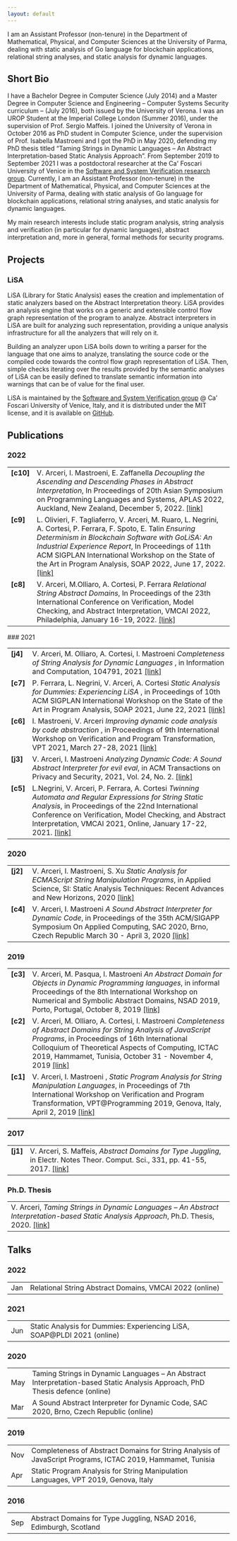 ```yaml
---
layout: default
---
```


I am an Assistant Professor (non-tenure) in the Department of Mathematical, Physical, and Computer Sciences at the University of Parma, dealing with static analysis of Go language for blockchain applications, relational string analyses, and static analysis for dynamic languages.

## <a name="cv"></a>Short Bio
I have a Bachelor Degree in Computer Science (July 2014) and a Master Degree in Computer Science and Engineering – Computer Systems Security curriculum – (July 2016), both issued by the University of Verona. I was an UROP Student at the Imperial College London (Summer 2016), under the supervision of Prof. Sergio Maffeis. I joined the University of Verona in October 2016 as PhD student in Computer Science, under the supervision of Prof. Isabella Mastroeni and I got the PhD in May 2020, defending my PhD thesis titled “Taming Strings in Dynamic Languages – An Abstract Interpretation-based Static Analysis Approach”. From September 2019 to September 2021 I was a postdoctoral researcher at the Ca' Foscari University of Venice in the <a href="https://ssv.dais.unive.it/">Software and System Verification research group</a>. 
Currently, I am an Assistant Professor (non-tenure) in the Department of Mathematical, Physical, and Computer Sciences at the University of Parma, dealing with static analysis of Go language for blockchain applications, relational string analyses, and static analysis for dynamic languages.

My main research interests include static program analysis, string analysis and verification (in particular for dynamic languages), abstract interpretation and, more in general, formal methods for security programs.

## <a name="publications"></a>Projects

### LiSA
LiSA (Library for Static Analysis) eases the creation and implementation of static analyzers based on the Abstract Interpretation theory. LiSA provides an analysis engine that works on a generic and extensible control flow graph representation of the program to analyze. Abstract interpreters in LiSA are built for analyzing such representation, providing a unique analysis infrastructure for all the analyzers that will rely on it.

Building an analyzer upon LiSA boils down to writing a parser for the language that one aims to analyze, translating the source code or the compiled code towards the control flow graph representation of LiSA. Then, simple checks iterating over the results provided by the semantic analyses of LiSA can be easily defined to translate semantic information into warnings that can be of value for the final user.

LiSA is maintained by the <a href="https://ssv.dais.unive.it/">Software and System Verification group</a> @ Ca’ Foscari University of Venice, Italy, and it is distributed under the MIT license, and it is available on <a href="https://github.com/UniVE-SSV/lisa">GitHub</a>.


## <a name="publications"></a>Publications
### 2022
<table>
    <tr>
   <td valign="top"><b>[c10]</b></td>
    <td>V. Arceri, I. Mastroeni, E. Zaffanella <i>Decoupling the Ascending and Descending Phases in Abstract Interpretation</i>, In Proceedings of 20th Asian Symposium on Programming Languages and Systems, APLAS 2022, Auckland, New Zealand, December 5, 2022. <a href="https://dl.acm.org/doi/10.1145/3520313.3534658">[link]</a> </td>
  </tr>
<tr>
  <tr>
   <td valign="top"><b>[c9]</b></td>
    <td>L. Olivieri, F. Tagliaferro, V. Arceri, M. Ruaro, L. Negrini, A. Cortesi, P. Ferrara, F. Spoto, E. Talin <i>Ensuring Determinism in Blockchain Software with GoLiSA: An Industrial Experience Report</i>, In Proceedings of 11th ACM SIGPLAN International Workshop on the State of the Art in Program Analysis, SOAP 2022, June 17, 2022. <a href="https://dl.acm.org/doi/10.1145/3520313.3534658">[link]</a> </td>
  </tr>
<tr>
   <td valign="top"><b>[c8]</b></td>
    <td>V. Arceri, M.Olliaro, A. Cortesi, P. Ferrara <i>Relational String Abstract Domains</i>, In Proceedings of the 23th International Conference on Verification, Model Checking, and Abstract Interpretation, VMCAI 2022, Philadelphia, January 16-19, 2022. <a href="https://link.springer.com/chapter/10.1007/978-3-030-94583-1_2">[link]</a> </td>
  </tr>
</table>
### 2021
<table>
       <tr>
   <td valign="top"><b>[j4]</b></td>
    <td>V. Arceri, M. Olliaro, A. Cortesi, I. Mastroeni <i>Completeness of String Analysis for Dynamic Languages
</i>, in Information and Computation, 104791, 2021 <a href="https://www.sciencedirect.com/science/article/pii/S0890540121001073#se0120">[link]</a></td>
  </tr>
		 <tr>
   <td valign="top"><b>[c7]</b></td>
    <td>P. Ferrara, L. Negrini, V. Arceri, A. Cortesi <i>Static Analysis for Dummies: Experiencing LiSA
</i>, in Proceedings of 10th ACM SIGPLAN International Workshop on the State of the Art in Program Analysis, SOAP 2021, June 22, 2021 <a href="https://dl.acm.org/doi/10.1145/3460946.3464316">[link]</a></td>
  </tr>
	 <tr>
   <td valign="top"><b>[c6]</b></td>
    <td>I. Mastroeni, V. Arceri <i>Improving dynamic code analysis by code abstraction
</i>, in Proceedings of 9th International Workshop on Verification and Program Transformation, VPT 2021, March 27-28, 2021 <a href="http://eptcs.web.cse.unsw.edu.au/paper.cgi?VPT2021.2">[link]</a></td>
  </tr>
	 <tr>
   <td valign="top"><b>[j3]</b></td>
    <td>V. Arceri, I. Mastroeni <i>Analyzing Dynamic Code: A Sound Abstract Interpreter for evil eval</i>, in ACM Transactions on Privacy and Security, 2021, Vol. 24, No. 2. <a href="https://dl.acm.org/doi/10.1145/3426470">[link]</a></td>
  </tr>
<tr>
   <td valign="top"><b>[c5]</b></td>
    <td>L.Negrini, V. Arceri, P. Ferrara, A. Cortesi <i>Twinning Automata and Regular Expressions for String Static Analysis</i>, in Proceedings of the 22nd International Conference on Verification, Model Checking, and Abstract Interpretation, VMCAI 2021, Online, January 17-22, 2021. <a href="https://link.springer.com/chapter/10.1007/978-3-030-67067-2_13">[link]</a> </td>
  </tr>
</table>

### 2020

<table>
	<tr>
    <td valign="top"><b>[j2]</b></td>
    <td>V. Arceri, I. Mastroeni, S. Xu <i>Static Analysis for ECMAScript String Manipulation Programs</i>, in Applied Science, SI: Static Analysis Techniques: Recent Advances and New Horizons, 2020 <a href="https://www.mdpi.com/2076-3417/10/10/3525">[link]</a></td>
  </tr>
 	<tr>
    <td valign="top"><b>[c4]</b></td>
    <td>V. Arceri, I. Mastroeni <i>A Sound Abstract Interpreter for Dynamic Code</i>, in Proceedings of the 35th ACM/SIGAPP Symposium On Applied Computing, SAC 2020, Brno, Czech Republic March 30 - April 3, 2020 <a href="https://dl.acm.org/doi/abs/10.1145/3341105.3373964">[link]</a></td>
  </tr>
</table>

### 2019

<table>
 	<tr>
    <td valign="top"><b>[c3]</b></td>
    <td>V. Arceri, M. Pasqua, I. Mastroeni <i>An Abstract Domain for Objects in Dynamic Programming languages</i>, in informal Proceedings of the 8th International Workshop on Numerical and Symbolic Abstract Domains, NSAD 2019, Porto, Portugal, October 8, 2019 <a href="https://link.springer.com/chapter/10.1007%2F978-3-030-54997-8_9">[link]</a></td>
  </tr>

  <tr>
    <td valign="top"><b>[c2]</b></td>
    <td>V. Arceri, M. Olliaro, A. Cortesi, I. Mastroeni <i>Completeness of Abstract Domains for String Analysis of JavaScript Programs</i>, in Proceedings of 16th International Colloquium of Theoretical Aspects of Computing, ICTAC 2019, Hammamet, Tunisia, October 31 - November 4, 2019 <a href="https://link.springer.com/chapter/10.1007%2F978-3-030-32505-3_15">[link]</a></td>
  </tr>

  <tr>
    <td valign="top"><b>[c1]</b></td>
    <td>V. Arceri, I. Mastroeni , <i>Static Program Analysis for String Manipulation Languages</i>, in Proceedings of 7th International Workshop on Verification and Program Transformation, VPT@Programming 2019, Genova, Italy, April 2, 2019 <a href="http://eptcs.web.cse.unsw.edu.au/paper.cgi?VPT2019.5.pdf">[link]</a></td>
  </tr>
</table>

### 2017

<table>
  <tr>
    <td valign="top"><b>[j1]</b></td>
    <td>V. Arceri, S. Maffeis, <i>Abstract Domains for Type Juggling</i>, in Electr. Notes Theor. Comput. Sci., 331, pp. 41-55, 2017. <a href="https://www.sciencedirect.com/science/article/pii/S1571066117300051">[link]</a></td>
  </tr>
</table>

### Ph.D. Thesis

<table>
  <tr>
    <td>V. Arceri, <i>Taming Strings in Dynamic Languages – An Abstract Interpretation-based Static Analysis Approach</i>, Ph.D. Thesis, 2020. <a href="http://hdl.handle.net/11562/1016351">[link]</a></td>
  </tr>
</table>

## <a name="talks"></a>Talks

### 2022

<table>
  <tr>
    <td>Jan</td>
    <td>Relational String Abstract Domains, VMCAI 2022 (online)</td>
  </tr>
</table>

### 2021

<table>
	<tr>
    <td>Jun</td>
    <td>Static Analysis for Dummies: Experiencing LiSA, SOAP@PLDI 2021 (online)</td>
  </tr>
</table>

### 2020

<table>
	<tr>
    <td>May</td>
    <td>Taming Strings in Dynamic Languages – An Abstract Interpretation-based Static Analysis Approach, PhD Thesis defence (online)</td>
  </tr>
  <tr>
    <td>Mar</td>
    <td>A Sound Abstract Interpreter for Dynamic Code, SAC 2020, Brno, Czech Republic (online)</td>
  </tr>
</table>

### 2019

<table>
  <tr>
    <td>Nov</td>
    <td>Completeness of Abstract Domains for String Analysis of JavaScript Programs, ICTAC 2019, Hammamet, Tunisia</td>
  </tr>
  <tr>
    <td>Apr</td>
    <td>Static Program Analysis for String Manipulation Languages, VPT 2019, Genova, Italy</td>
  </tr>
</table>

### 2016

<table>
  <tr>
    <td>Sep</td>
    <td>Abstract Domains for Type Juggling, NSAD 2016, Edimburgh, Scotland</td>
  </tr>
</table>